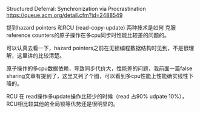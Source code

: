     
Structured Deferral: Synchronization via Procrastination
https://queue.acm.org/detail.cfm?id=2488549

提到hazard pointers 和RCU (read-copy-update) 两种技术是如何
克服reference counters的原子操作在多cpu同步时性能比较差的问题的。

可以认真去看一下，hazard pointers之前在无锁编程数据结构时见到，不是很理解，这里讲的比较清楚。

原子操作的多cpu数据依赖，导致同步代价大，性能差的问题，我前面一篇false sharing文章有提到了，这里又列了个图，可以看到多cpu性能上性能确实线性下降的。


RCU 在 read操作多update操作比较少的时候（read 占90% udpate 10%），RCU相比较其他的全局锁等优势还是很明显的。
